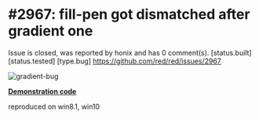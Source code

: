 
#2967: fill-pen got dismatched after gradient one
================================================================================
Issue is closed, was reported by honix and has 0 comment(s).
[status.built] [status.tested] [type.bug]
<https://github.com/red/red/issues/2967>

![gradient-bug](https://user-images.githubusercontent.com/11596541/29041010-e523179e-7bb9-11e7-858c-3295ad2b0eed.PNG)

 [**Demonstration code**](https://gist.github.com/honix/ede14f02fb27b605fe9b782dd35f0d56)

reproduced on win8.1, win10


